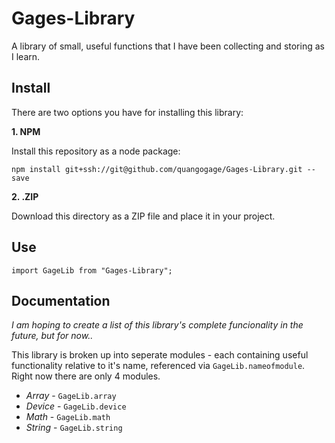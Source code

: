 # Gages-Library
A library of small, useful functions that I have been collecting and storing as I learn.

## Install
There are two options you have for installing this library:

**1. NPM**

Install this repository as a node package:

`npm install git+ssh://git@github.com/quangogage/Gages-Library.git --save`

**2. .ZIP**

Download this directory as a ZIP file and place it in your project.

## Use
`import GageLib from "Gages-Library";`

## Documentation
*I am hoping to create a list of this library's complete funcionality in the future, but for now..*

This library is broken up into seperate modules - each containing useful functionality relative to it's name, referenced via `GageLib.nameofmodule`. Right now there are only 4 modules.

* *Array* - `GageLib.array`
* *Device* - `GageLib.device`
* *Math* - `GageLib.math`
* *String* - `GageLib.string`
